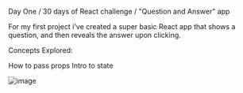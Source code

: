 Day One / 30 days of React challenge / "Question and Answer" app

For my first project i've created a super basic React app that shows a question, and then reveals the answer upon clicking.

Concepts Explored:

How to pass props
Intro to state

![image](https://user-images.githubusercontent.com/81528176/233472929-1d5b9a1b-0520-4d4f-a1bb-a62d53b1ca1c.png)
